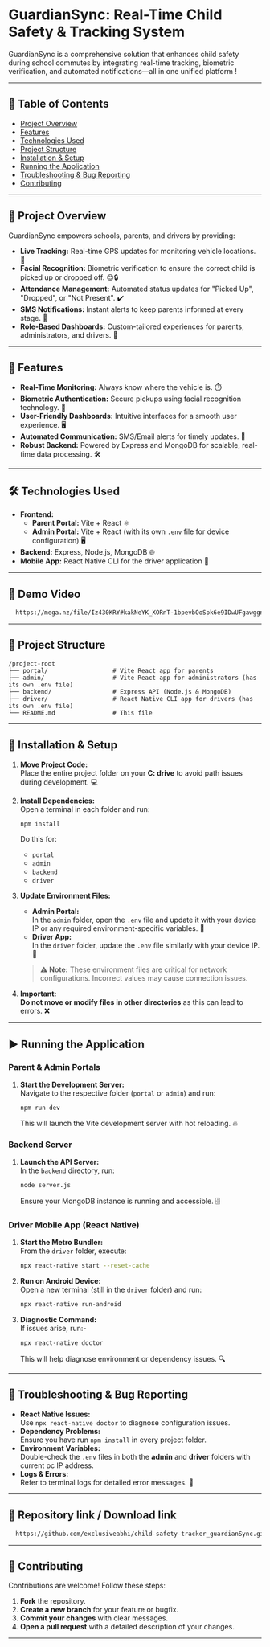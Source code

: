 # GuardianSync: Real-Time Child Safety & Tracking System

GuardianSync is a comprehensive solution that enhances child safety during school commutes by integrating real-time tracking, biometric verification, and automated notifications—all in one unified platform ! 

---

## 📑 Table of Contents

- [Project Overview](#project-overview)
- [Features](#features)
- [Technologies Used](#technologies-used)
- [Project Structure](#project-structure)
- [Installation & Setup](#installation--setup)
- [Running the Application](#running-the-application)
- [Troubleshooting & Bug Reporting](#troubleshooting--bug-reporting)
- [Contributing](#contributing)

---

## 🌟 Project Overview

GuardianSync empowers schools, parents, and drivers by providing:
- **Live Tracking:** Real-time GPS updates for monitoring vehicle locations. 📍
- **Facial Recognition:** Biometric verification to ensure the correct child is picked up or dropped off. 😊🔒
- **Attendance Management:** Automated status updates for "Picked Up", "Dropped", or "Not Present". ✔️
- **SMS Notifications:** Instant alerts to keep parents informed at every stage. 📲
- **Role-Based Dashboards:** Custom-tailored experiences for parents, administrators, and drivers. 👥

---

## 🚀 Features

- **Real-Time Monitoring:** Always know where the vehicle is. ⏱️
- **Biometric Authentication:** Secure pickups using facial recognition technology. 🔐
- **User-Friendly Dashboards:** Intuitive interfaces for a smooth user experience. 🖥️
- **Automated Communication:** SMS/Email alerts for timely updates. 📩
- **Robust Backend:** Powered by Express and MongoDB for scalable, real-time data processing. 🛠️

---

## 🛠️ Technologies Used

- **Frontend:**
  - **Parent Portal:** Vite + React ⚛️
  - **Admin Portal:** Vite + React (with its own `.env` file for device configuration) 🖥️
- **Backend:** Express, Node.js, MongoDB 🌐
- **Mobile App:** React Native CLI for the driver application 📱

---

## 📑 Demo Video

 ```bash
   https://mega.nz/file/Iz430KRY#kakNeYK_XORnT-1bpevbOoSpk6e9IDwUFgawggn5irM
   ```

---

## 📁 Project Structure

```
/project-root
├── portal/                  # Vite React app for parents
├── admin/                   # Vite React app for administrators (has its own .env file)
├── backend/                 # Express API (Node.js & MongoDB)
├── driver/                  # React Native CLI app for drivers (has its own .env file)
└── README.md                # This file
```

---

## 🔧 Installation & Setup

1. **Move Project Code:**  
   Place the entire project folder on your **C: drive** to avoid path issues during development. 💻

2. **Install Dependencies:**  
   Open a terminal in each folder and run:
   ```bash
   npm install
   ```
   Do this for:
   - `portal`
   - `admin`
   - `backend`
   - `driver`

3. **Update Environment Files:**  
   - **Admin Portal:**  
     In the `admin` folder, open the `.env` file and update it with your device IP or any required environment-specific variables. 🔧
   - **Driver App:**  
     In the `driver` folder, update the `.env` file similarly with your device IP. 🔄
     
   > **⚠️ Note:** These environment files are critical for network configurations. Incorrect values may cause connection issues.

4. **Important:**  
   **Do not move or modify files in other directories** as this can lead to errors. ❌

---

## ▶️ Running the Application

### Parent & Admin Portals

1. **Start the Development Server:**  
   Navigate to the respective folder (`portal` or `admin`) and run:
   ```bash
   npm run dev
   ```
   This will launch the Vite development server with hot reloading. 🔥

### Backend Server

1. **Launch the API Server:**  
   In the `backend` directory, run:
   ```bash
   node server.js
   ```
   Ensure your MongoDB instance is running and accessible. 🗄️

### Driver Mobile App (React Native)

1. **Start the Metro Bundler:**  
   From the `driver` folder, execute:
   ```bash
   npx react-native start --reset-cache
   ```
2. **Run on Android Device:**  
   Open a new terminal (still in the `driver` folder) and run:
   ```bash
   npx react-native run-android
   ```
3. **Diagnostic Command:**  
   If issues arise, run:-
   ```bash
   npx react-native doctor
   ```
   This will help diagnose environment or dependency issues. 🔍

---

## 🐞 Troubleshooting & Bug Reporting

- **React Native Issues:**  
  Use `npx react-native doctor` to diagnose configuration issues.
- **Dependency Problems:**  
  Ensure you have run `npm install` in every project folder.
- **Environment Variables:**  
  Double-check the `.env` files in both the **admin** and **driver** folders with current pc IP address.
- **Logs & Errors:**  
  Refer to terminal logs for detailed error messages. 📝

---

## 🤝 Repository link / Download link

 ```bash
   https://github.com/exclusiveabhi/child-safety-tracker_guardianSync.git
   ```

---

## 🤝 Contributing

Contributions are welcome! Follow these steps:
1. **Fork** the repository.
2. **Create a new branch** for your feature or bugfix.
3. **Commit your changes** with clear messages.
4. **Open a pull request** with a detailed description of your changes.

---
